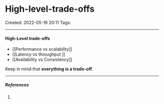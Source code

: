 # High-level-trade-offs
Created: 2022-05-16 20:11
Tags: 
____

#### High-Level trade-offs
* [[Performance  vs scalability]]
* [[Latency vs  throughput ]]
* [[Availability vs  Consistency]]

Keep in mind that **everything is a trade-off**.


_____
##### References
1.

